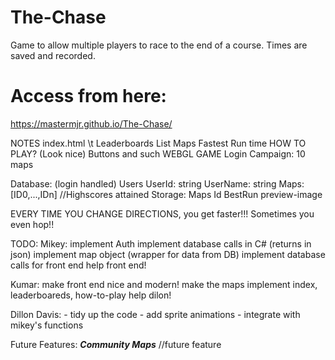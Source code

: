 # The-Chase
Game to allow multiple players to race to the end of  a course. Times are saved and recorded.

# Access from here:
https://mastermjr.github.io/The-Chase/

NOTES
index.html
  \t  Leaderboards
        List Maps
            Fastest Run time
    HOW TO PLAY? (Look nice)
        Buttons and such
    WEBGL GAME
        Login
            Campaign: 10 maps

Database: (login handled)
    Users
        UserId: string
            UserName: string
            Maps: [ID0,...,IDn] //Highscores attained
Storage:
    Maps
        Id
        BestRun
        preview-image

EVERY TIME YOU CHANGE DIRECTIONS, you get faster!!!
Sometimes you even hop!!

TODO:
Mikey:
    implement Auth
    implement database calls in C# (returns in json)
    implement map object (wrapper for data from DB)
    implement database calls for front end
    help front end!


Kumar:
    make front end nice and modern!
    make the maps
    implement index, leaderboareds, how-to-play
    help dilon!

Dillon Davis:
    - tidy up the code
    - add sprite animations
    - integrate with mikey's functions


Future Features:
***Community Maps*** //future feature
